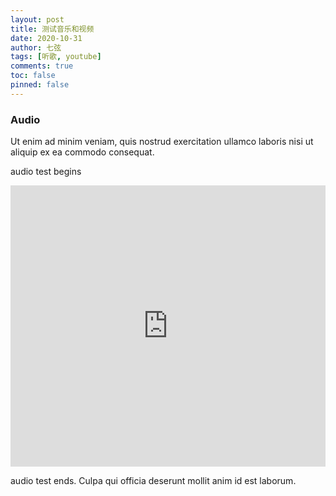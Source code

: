 ```yaml
---
layout: post
title: 测试音乐和视频
date: 2020-10-31
author: 七弦
tags: [听歌, youtube]
comments: true
toc: false
pinned: false
---
```



### Audio

Ut enim ad minim veniam, quis nostrud exercitation ullamco laboris nisi ut aliquip ex ea commodo consequat.


audio test begins <!-- more -->

<iframe width="100%" height="450" scrolling="no" frameborder="no" src="https://w.soundcloud.com/player/?url=https%3A//api.soundcloud.com/tracks/52891122&amp;auto_play=false&amp;hide_related=false&amp;show_comments=true&amp;show_user=true&amp;show_reposts=false&amp;visual=true"></iframe>

audio test ends. Culpa qui officia deserunt mollit anim id est laborum.
